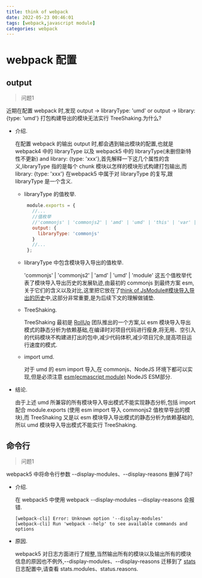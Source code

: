 ```yaml
---
title: think of webpack
date: 2022-05-23 00:46:01
tags: [webpack,javascript module]
categories: webpack
---
```


# webpack 配置

## output

> 问题1

   近期在配置 webpack 时,发现 output -> libraryType: 'umd' or output -> library: {type: 'umd'} 打包构建导出的模块无法实行 TreeShaking.为什么?

   - 介绍.

     在配置 webpack 的输出 output 时,都会遇到输出模块的配置,也就是 webpack4 中的 libraryType 以及 webpack5 中的 libraryType(未删但新特性不更新) and library: {type: 'xxx'},首先解释一下这几个属性的含义,libraryType 指的是每个 chunk 模块以怎样的模块形式构建打包输出,而 library: {type: 'xxx'} 在webpack5 中属于对 libraryType 的复写,跟 libraryType 是一个含义.
   
     * libraryType 的值枚举.

       ```javascript
        module.exports = {
          //...
          //值枚举
          //'commonjs' | 'commonjs2' | 'amd' | 'umd' | 'this' | 'var' | 'global' | 'module'
          output: {
            libraryType: 'commonjs' 
          }
          //...
        };
       ```

     * libraryType 中包含模块导入导出的值枚举.

       'commonjs' | 'commonjs2' | 'amd' | 'umd' | 'module' 这五个值枚举代表了模块导入导出历史的发展轨迹,由最初的 commonjs 到最终方案 esm,关于它们的含义以及对比,这里把它放在了<a href='https://white-than-wood.github.io/2022/05/23/thinkofjsmodule/#%E6%A8%A1%E5%9D%97%E5%AF%BC%E5%85%A5%E5%AF%BC%E5%87%BA%E7%9A%84%E5%8E%86%E5%8F%B2'>think of JsModule#模块导入导出的历史</a>中,这部分非常重要,是为后续下文的理解做铺垫.
   
     * TreeShaking.

       TreeShaking 最初是 <a href='https://rollupjs.org/guide/en/'>RollUp</a> 团队推出的一个方案,以 esm 模块导入导出模式的静态分析为依赖基础,在编译时对项目代码进行瘦身,将无用、空引入的代码模块不构建进打出的包中,减少代码体积,减少项目冗余,提高项目运行速度的模式.
   
     * import umd.

       对于 umd 的 esm import 导入,在 commonjs、NodeJS 环境下都可以实现,但是必须注意 <a href='https://white-than-wood.github.io/2022/05/23/thinkofjsmodule/#%E6%A8%A1%E5%9D%97%E5%AF%BC%E5%85%A5%E5%AF%BC%E5%87%BA%E7%9A%84%E5%8E%86%E5%8F%B2'>esm(ecmascript module)</a> NodeJS ESM部分.

   - 结论.

     由于上述 umd 所兼容的所有模块导入导出模式不能实现静态分析,包括 import 配合 module.exports (使用 esm import 导入 commonjs2 值枚举导出的模块),而 TreeShaking 又是以 esm 模块导入导出模式的静态分析为依赖基础的,所以 umd 模块导入导出模式不能实行 TreeShaking.
   
## 命令行

> 问题1

  webpack5 中将命令行参数 --display-modules、--display-reasons 删掉了吗?
  
  - 介绍.

    在 webpack5 中使用 webpack --display-modules --display-reasons 会报错.
  
        [webpack-cli] Error: Unknown option '--display-modules'
        [webpack-cli] Run 'webpack --help' to see available commands and options
  
  - 原因.

    webpack5 对日志方面进行了规整,当然输出所有的模块以及输出所有的模块信息的原因也不例外,--display-modules、--display-reasons 迁移到了 <a href='https://webpack.js.org/configuration/stats/'>stats</a> 日志配置中,请查看 stats.modules、status.reasons.
  